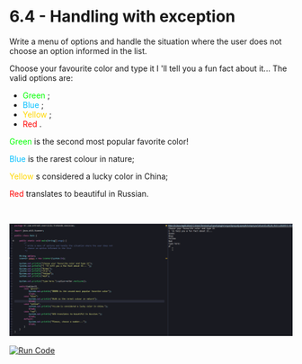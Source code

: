 # 6.4 - Handling with exception

Write a menu of options and handle the situation where the user does not choose an option informed in the list.

Choose your favourite color and type it
I 'll tell you a fun fact about it... 
The valid options are:
* <font color=#00FF00> Green </font>;
* <font color=#00BFFF> Blue </font>; 
* <font color=	#FFD700> Yellow </font> ;
* <font color=#FF0000> Red </font> .


<font color=#00FF00> Green </font> is the second most popular favorite color!

<font color=#00BFFF> Blue </font> is the rarest colour in nature;

<font color=#FFD700> Yellow </font> s considered a lucky color in China;

<font color=#FF0000> Red </font> translates to beautiful in Russian.

<br>

<center>

![Handling with exception](/gif_img/6.4.gif)

</center>

[![Run Code](https://img.shields.io/badge/-Run%20%20code%20-green?style=flat&logo=replit&logoColor=white)](https://replit.com/@ariana-ssilva/ParchedUtterRay#Main.java)&nbsp;